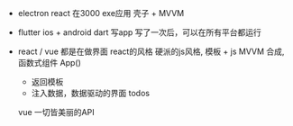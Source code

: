 - electron react 在3000
    exe应用 壳子 + MVVM
- flutter   ios + android
    dart 写app
写了一次后，可以在所有平台都运行

- react / vue 都是在做界面
    react的风格 硬派的js风格,
    模板 + js MVVM 合成,
    函数式组件 App()
    - 返回模板
    - 注入数据，数据驱动的界面
        todos
        
    vue 一切皆美丽的API